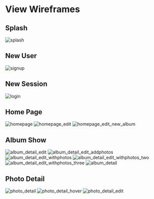 # View Wireframes

## Splash
![splash]

## New User
![signup]

## New Session
![login]

## Home Page
![homepage]
![homepage_edit]
![homepage_edit_new_album]

## Album Show
![album_detail_edit]
![album_detail_edit_addphotos]
![album_detail_edit_withphotos]
![album_detail_edit_withphotos_two]
![album_detail_edit_withphotos_three]
![album_detail]

## Photo Detail
![photo_detail]
![photo_detail_hover]
![photo_detail_edit]



[splash]: ./wireframes/splash.jpg
[signup]: ./wireframes/signup.jpg
[login]: ./wireframes/login.jpg
[homepage]: ./wireframes/homepage.jpg
[homepage_edit]: ./wireframes/homepage_edit.jpg
[homepage_edit_new_album]: ./wireframes/homepage_edit_new_album.jpg
[album_detail_edit]: ./wireframes/album_detail_edit.jpg
[album_detail_edit_addphotos]: ./wireframes/album_detail_edit_addphotos.jpg
[album_detail_edit_addphotos]: ./wireframes/album_detail_edit_addphotos.jpg
[album_detail_edit_withphotos]: ./wireframes/album_detail_edit_withphotos.jpg
[album_detail_edit_withphotos_two]: ./wireframes/album_detail_edit_withphotos_two.jpg
[album_detail_edit_withphotos_three]: ./wireframes/album_detail_edit_withphotos_three.jpg
[album_detail]: ./wireframes/album_detail.jpg
[photo_detail]: ./wireframes/photo_detail.jpg
[photo_detail_hover]: ./wireframes/photo_detail_hover.jpg
[photo_detail_hover]: ./wireframes/photo_detail_hover.jpg
[photo_detail_edit]: ./wireframes/photo_detail_edit.jpg
[home_page_edit]: ./wireframes/home_page_edit.jpg
